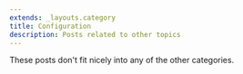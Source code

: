 ```yaml
---
extends: _layouts.category
title: Configuration
description: Posts related to other topics
---
```


These posts don't fit nicely into any of the other categories.
